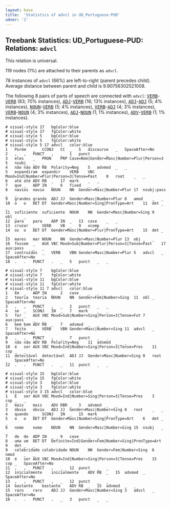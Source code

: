 ```yaml
---
layout: base
title:  'Statistics of advcl in UD_Portuguese-PUD'
udver: '2'
---
```


## Treebank Statistics: UD_Portuguese-PUD: Relations: `advcl`

This relation is universal.

119 nodes (1%) are attached to their parents as `advcl`.

78 instances of `advcl` (66%) are left-to-right (parent precedes child).
Average distance between parent and child is 9.90756302521008.

The following 8 pairs of parts of speech are connected with `advcl`: <tt><a href="pt_pud-pos-VERB.html">VERB</a></tt>-<tt><a href="pt_pud-pos-VERB.html">VERB</a></tt> (83; 70% instances), <tt><a href="pt_pud-pos-ADJ.html">ADJ</a></tt>-<tt><a href="pt_pud-pos-VERB.html">VERB</a></tt> (16; 13% instances), <tt><a href="pt_pud-pos-ADJ.html">ADJ</a></tt>-<tt><a href="pt_pud-pos-ADJ.html">ADJ</a></tt> (5; 4% instances), <tt><a href="pt_pud-pos-NOUN.html">NOUN</a></tt>-<tt><a href="pt_pud-pos-VERB.html">VERB</a></tt> (5; 4% instances), <tt><a href="pt_pud-pos-VERB.html">VERB</a></tt>-<tt><a href="pt_pud-pos-ADJ.html">ADJ</a></tt> (4; 3% instances), <tt><a href="pt_pud-pos-VERB.html">VERB</a></tt>-<tt><a href="pt_pud-pos-NOUN.html">NOUN</a></tt> (4; 3% instances), <tt><a href="pt_pud-pos-ADJ.html">ADJ</a></tt>-<tt><a href="pt_pud-pos-NOUN.html">NOUN</a></tt> (1; 1% instances), <tt><a href="pt_pud-pos-ADV.html">ADV</a></tt>-<tt><a href="pt_pud-pos-VERB.html">VERB</a></tt> (1; 1% instances).


~~~ conllu
# visual-style 17	bgColor:blue
# visual-style 17	fgColor:white
# visual-style 5	bgColor:blue
# visual-style 5	fgColor:white
# visual-style 5 17 advcl	color:blue
1	Porém	_	CCONJ	CC	_	5	discourse	_	SpaceAfter=No
2	,	,	PUNCT	,	_	1	punct	_	_
3	eles	_	PRON	PRP	Case=Nom|Gender=Masc|Number=Plur|Person=3	5	nsubj	_	_
4	não	não	ADV	RB	Polarity=Neg	5	advmod	_	_
5	expandiram	expandir	VERB	VBC	Mood=Ind|Number=Plur|Person=3|Tense=Past	0	root	_	_
6	até	até	ADV	RB	_	17	mark	_	_
7	que	_	ADP	IN	_	6	fixed	_	_
8	navios	navio	NOUN	NN	Gender=Masc|Number=Plur	17	nsubj:pass	_	_
9	grandes	grande	ADJ	JJ	Gender=Masc|Number=Plur	8	amod	_	_
10	o	o	DET	DT	Gender=Masc|Number=Sing|PronType=Art	11	det	_	_
11	suficiente	suficiente	NOUN	NN	Gender=Masc|Number=Sing	9	obl	_	_
12	para	para	ADP	IN	_	13	case	_	_
13	cruzar	_	VERB	VB	_	9	xcomp	_	_
14	os	o	DET	DT	Gender=Masc|Number=Plur|PronType=Art	15	det	_	_
15	mares	mar	NOUN	NN	Gender=Masc|Number=Plur	13	obj	_	_
16	fossem	_	AUX	VBC	Mood=Sub|Number=Plur|Person=3|Tense=Past	17	aux:pass	_	_
17	contruídos	_	VERB	VBN	Gender=Masc|Number=Plur	5	advcl	_	SpaceAfter=No
18	.	.	PUNCT	.	_	5	punct	_	_

~~~


~~~ conllu
# visual-style 7	bgColor:blue
# visual-style 7	fgColor:white
# visual-style 11	bgColor:blue
# visual-style 11	fgColor:white
# visual-style 11 7 advcl	color:blue
1	Em	_	ADP	IN	_	2	case	_	_
2	teoria	teoria	NOUN	NN	Gender=Fem|Number=Sing	11	obl	_	SpaceAfter=No
3	,	,	PUNCT	,	_	2	punct	_	_
4	se	_	SCONJ	IN	_	7	mark	_	_
5	for	_	AUX	VBC	Mood=Sub|Number=Sing|Person=3|Tense=Fut	7	aux:pass	_	_
6	bem	bem	ADV	RB	_	7	advmod	_	_
7	feito	_	VERB	VBN	Gender=Masc|Number=Sing	11	advcl	_	SpaceAfter=No
8	,	,	PUNCT	,	_	7	punct	_	_
9	não	não	ADV	RB	Polarity=Neg	11	advmod	_	_
10	é	ser	AUX	VBC	Mood=Ind|Number=Sing|Person=3|Tense=Pres	11	cop	_	_
11	detectável	detectável	ADJ	JJ	Gender=Masc|Number=Sing	0	root	_	SpaceAfter=No
12	.	.	PUNCT	.	_	11	punct	_	_

~~~


~~~ conllu
# visual-style 15	bgColor:blue
# visual-style 15	fgColor:white
# visual-style 3	bgColor:blue
# visual-style 3	fgColor:white
# visual-style 3 15 advcl	color:blue
1	É	ser	AUX	VBC	Mood=Ind|Number=Sing|Person=3|Tense=Pres	3	cop	_	_
2	mais	mais	ADV	RBR	_	3	advmod	_	_
3	óbvio	óbvio	ADJ	JJ	Gender=Masc|Number=Sing	0	root	_	_
4	quando	_	SCONJ	IN	_	15	mark	_	_
5	o	o	DET	DT	Gender=Masc|Number=Sing|PronType=Art	6	det	_	_
6	nome	nome	NOUN	NN	Gender=Masc|Number=Sing	15	nsubj	_	_
7	de	de	ADP	IN	_	9	case	_	_
8	uma	um	DET	DT	Definite=Ind|Gender=Fem|Number=Sing|PronType=Art	9	det	_	_
9	celebridade	celebridade	NOUN	NN	Gender=Fem|Number=Sing	6	nmod	_	_
10	é	ser	AUX	VBC	Mood=Ind|Number=Sing|Person=3|Tense=Pres	15	cop	_	SpaceAfter=No
11	,	,	PUNCT	,	_	12	punct	_	_
12	inicialmente	inicialmente	ADV	RB	_	15	advmod	_	SpaceAfter=No
13	,	,	PUNCT	,	_	12	punct	_	_
14	bastante	bastante	ADV	RB	_	15	advmod	_	_
15	raro	raro	ADJ	JJ	Gender=Masc|Number=Sing	3	advcl	_	SpaceAfter=No
16	.	.	PUNCT	.	_	3	punct	_	_

~~~


